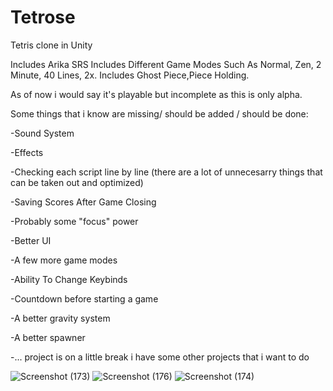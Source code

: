 # Tetrose
Tetris clone in Unity

Includes Arika SRS
Includes Different Game Modes Such As Normal, Zen, 2 Minute, 40 Lines, 2x.
Includes Ghost Piece,Piece Holding.


As of now i would say it's playable but incomplete as this is only alpha.

Some things that i know are missing/ should be added / should be done:

-Sound System

-Effects

-Checking each script line by line (there are a lot of unnecesarry things that can be taken out and optimized)

-Saving Scores After Game Closing

-Probably some "focus" power

-Better UI

-A few more game modes

-Ability To Change Keybinds

-Countdown before starting a game

-A better gravity system

-A better spawner

-...
project is on a little break i have some other projects that i want to do

![Screenshot (173)](https://github.com/user-attachments/assets/62925be4-4b4d-4891-b3d8-3bce4b906546)
![Screenshot (176)](https://github.com/user-attachments/assets/d0a171bc-88bd-4b8e-b7d6-7551bfe69d54)
![Screenshot (174)](https://github.com/user-attachments/assets/8dbf739d-5cdb-40e3-9277-73e203734354)

